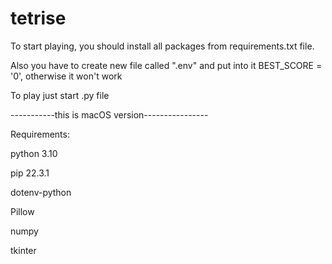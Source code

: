 # tetrise

To start playing, you should install all packages from requirements.txt file. 

Also you have to create new file called ".env" and put into it 
BEST_SCORE = '0', otherwise it won't work

To play just start .py file

-----------this is macOS version----------------


Requirements:

python 3.10

pip 22.3.1

dotenv-python

Pillow

numpy 

tkinter
